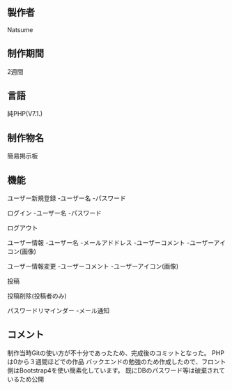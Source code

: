 ## 製作者
Natsume

## 制作期間
2週間

## 言語
純PHP(V7.1.)

## 制作物名
簡易掲示板

## 機能
ユーザー新規登録
-ユーザー名
-パスワード

ログイン
-ユーザー名
-パスワード

ログアウト

ユーザー情報
-ユーザー名
-メールアドドレス
-ユーザーコメント
-ユーザーアイコン(画像)

ユーザー情報変更
-ユーザーコメント
-ユーザーアイコン(画像)

投稿

投稿削除(投稿者のみ)

パスワードリマインダー
-メール通知

## コメント
制作当時Gitの使い方が不十分であったため、完成後のコミットとなった。
PHPは0から３週間ほどでの作品
バックエンドの勉強のため作成したので、フロント側はBootstrap4を使い簡素化しています。
既にDBのパスワード等は破棄されているため公開




